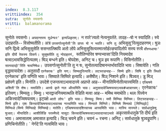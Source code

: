 ```yaml
---
index:  8.3.117
vrittiindex:  354
sutra:  सुनोतेः स्यसनोः
vritti:  balamanorama 
---
```


सुनोतेः स्यसनोः। `अपदान्तस्य मूर्धन्यःर' इत्यधिकृतम्। `न रपरे'त्यतो नेत्यनुवर्तते. तादह--षो न स्यादिति। स्ये उदाहरति-- विसोष्यतीति। अत्र `उपसर्गात्सुनोती'ति प्राप्तः षो न भवति। सनि तु `अभिसुसू'रित्युदाहरणम्। षुञः सनि द्वित्वे अभिसुसूसेति ससन्तात्क्विपि अतो लोपे अभिसुसूसित्यस्मात्सोर्हल्ङ्यादिलोपे सस्य रुत्वे `र्वोरुपधायाः' इति दीर्घे रेफस्य विसर्गः। सुसूषतीति तु नोदाहरणं, `स्तौतिण्योरेव षण्यभ्यासा'दिति नियमादेव षत्वाऽभावसिद्धेरित्यलम्। षिञ् बन्धने इति। षोपदेशः, अनिट् च। षुञ इव रूपाणि। विसिनोतीति। `सात्पदाद्यो'रिति षत्वनिषेधः। `उपसर्गात्सुनोती'ति तु न षः, सुनोतत्यादिष्वनन्तर्भावादिति भावः। सिषायेति। णलि वृद्धावायादेशः। अतुसादौ `एरनेकाचः' इति यण्। सिष्यतुरित्यादि। लटस्तङ्याह-- सिष्ये इति। सिषि ए इति स्थिते `एरनेकाच' इति यणिति भावः। सिष्याते सिष्यिरे इत्यादि। असैषीत्। षिञ् निशाने इति। षिञ्वत्। डु मिञ् प्रक्षेपणे इति। मिनोति। उपदेशे एजन्तत्वाऽभावादात्त्वे अप्राप्ते आह-- मीनातिमिनोतीत्यात्त्वमिति। `एज्विषये अशिती'ति शेषः। ममाविति। आत्त्वे कृते णल औत्वमिति भावः। अतुसादावेज्विषयत्वाऽभाव#आन्नात्त्वम्। `एरनेकाचः' इतियण्। मिम्यतुः। मिम्युः। भारद्वाजनियमात्थलि वेडिति मत्वा आह-- ममिथ ममाथेति। थलः पित्त्वेन अकित्त्वादेज्विषयत्वम्। इट्पक्षे `आतो लोपः' इति भावः। मिम्यथुः मिम्य। ममौ मिम्यिव मिम्यिम। लिटस्तङ्याह-- मिम्ये इति। एशः कित्त्वादेज्विषयत्वाऽभावाच्च नात्त्वमिति भावः। मिम्याते मिम्यिरे। मिम्यिषे मिम्याथे [मिम्यिढ्वे] मिम्यिध्वे।मिम्ये मिम्यिवहे मिम्यिमहे। मातेति। एज्विषयत्वादशित्त्वाच्च आत्त्वमिति भावः। मास्यि मास्यते। सार्वधातुकेषु षुञ्वत्। मीयादिति। आशीर्लिङि परस्मैपदे यासुटः कित्त्वादेज्विषयत्वाऽभावादात्त्वाऽभावे `अकृत्सार्वधातुके'ति दीर्घ इति भावः। अमासाताम् अमासात इत्यादि। चिञ् चयने इति। चयनं = रचना। अनिट्। सार्वधातुके षुञ्वद्रूपाणि। प्रणिचिनोतीति। ` नेर्गदे'ति णत्वमिति भावः।

